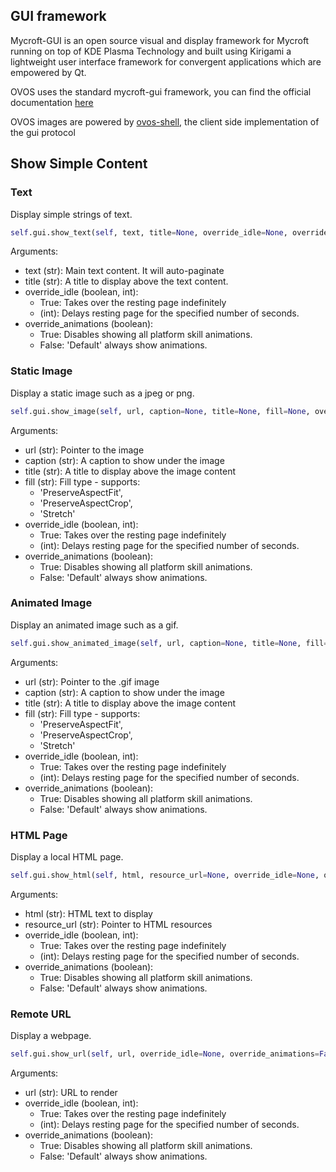 ## GUI framework

Mycroft-GUI is an open source visual and display framework for Mycroft running on top of KDE Plasma Technology and built using Kirigami a lightweight user interface framework for convergent applications which are empowered by Qt.

OVOS uses the standard mycroft-gui framework, you can find the official documentation [here](https://mycroft-ai.gitbook.io/docs/skill-development/displaying-information/mycroft-gui)

OVOS images are powered by [ovos-shell](https://openvoiceos.github.io/community-docs/shell/), the client side implementation of the gui protocol

## Show Simple Content

### Text

Display simple strings of text.

```python
self.gui.show_text(self, text, title=None, override_idle=None, override_animations=False)
```

Arguments:

* text \(str\): Main text content.  It will auto-paginate
* title \(str\): A title to display above the text content.
* override\_idle \(boolean, int\):
  * True: Takes over the resting page indefinitely
  * \(int\): Delays resting page for the specified number of seconds.
* override\_animations \(boolean\):
  * True: Disables showing all platform skill animations.
  * False: 'Default' always show animations.

### Static Image

Display a static image such as a jpeg or png.

```python
self.gui.show_image(self, url, caption=None, title=None, fill=None, override_idle=None, override_animations=False)
```

Arguments:

* url \(str\): Pointer to the image
* caption \(str\): A caption to show under the image
* title \(str\): A title to display above the image content
* fill \(str\): Fill type - supports: 
  * 'PreserveAspectFit',
  * 'PreserveAspectCrop', 
  * 'Stretch'
* override\_idle \(boolean, int\):
  * True: Takes over the resting page indefinitely
  * \(int\): Delays resting page for the specified number of seconds.
* override\_animations \(boolean\):
  * True: Disables showing all platform skill animations.
  * False: 'Default' always show animations.

### Animated Image

Display an animated image such as a gif.

```python
self.gui.show_animated_image(self, url, caption=None, title=None, fill=None, override_idle=None, override_animations=False)
```

Arguments:

* url \(str\): Pointer to the .gif image
* caption \(str\): A caption to show under the image
* title \(str\): A title to display above the image content
* fill \(str\): Fill type - supports: 
  * 'PreserveAspectFit',
  * 'PreserveAspectCrop', 
  * 'Stretch'
* override\_idle \(boolean, int\):
  * True: Takes over the resting page indefinitely
  * \(int\): Delays resting page for the specified number of seconds.
* override\_animations \(boolean\):
  * True: Disables showing all platform skill animations.
  * False: 'Default' always show animations.

### HTML Page

Display a local HTML page.

```python
self.gui.show_html(self, html, resource_url=None, override_idle=None, override_animations=False)
```

Arguments:

* html \(str\): HTML text to display
* resource\_url \(str\): Pointer to HTML resources
* override\_idle \(boolean, int\):
  * True: Takes over the resting page indefinitely
  * \(int\): Delays resting page for the specified number of seconds.
* override\_animations \(boolean\):
  * True: Disables showing all platform skill animations.
  * False: 'Default' always show animations.

### Remote URL

Display a webpage.

```python
self.gui.show_url(self, url, override_idle=None, override_animations=False)
```

Arguments:

* url \(str\): URL to render
* override\_idle \(boolean, int\):
  * True: Takes over the resting page indefinitely
  * \(int\): Delays resting page for the specified number of seconds.
* override\_animations \(boolean\):
  * True: Disables showing all platform skill animations.
  * False: 'Default' always show animations.

